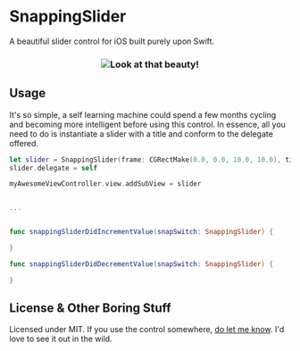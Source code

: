 # SnappingSlider

A beautiful slider control for iOS built purely upon Swift.

<h3 align="center">
  <img src="http://i.imgur.com/D6IsT2r.gif" alt="Look at that beauty!" />
</h3>

## Usage
It's so simple, a self learning machine could spend a few months cycling and becoming more intelligent before using this control. In essence, all you need to do is instantiate a slider with a title and conform to the delegate offered.

```swift
let slider = SnappingSlider(frame: CGRectMake(0.0, 0.0, 10.0, 10.0), title: "Slide Me")
slider.delegate = self

myAwesomeViewController.view.addSubView = slider


...


func snappingSliderDidIncrementValue(snapSwitch: SnappingSlider) {

}

func snappingSliderDidDecrementValue(snapSwitch: SnappingSlider) {

}
```
    
## License & Other Boring Stuff
Licensed under MIT. If you use the control somewhere, [do let me know](http://twitter.com/itskathuria). I'd love to see it out in the wild.
